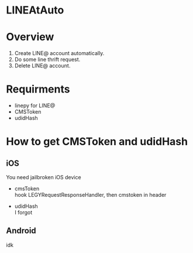 # LINEAtAuto
# Overview
1. Create LINE@ account automatically.
2. Do some line thrift request.
3. Delete LINE@ account.
# Requirments
- linepy for LINE@
- CMSToken
- udidHash
# How to get CMSToken and udidHash
## iOS
You need jailbroken iOS device  
- cmsToken  
hook LEGYRequestResponseHandler, then cmstoken in header

- udidHash  
I forgot
## Android
idk
